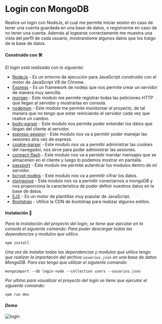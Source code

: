 # Login con MongoDB

Realice un login con NodeJs, el cual me permite iniciar sesión en caso de tener una cuenta guardada en una base de datos, o
registrarme en caso de no tener una cuenta. Además al logearse correctamente me muestra una vista del perfil de cada usuario, 
mostrandome algunos datos que los traigo de la base de datos.

#### Construido con 🛠️

  _El login está realizada con lo siguiente:_

* [NodeJs](https://nodejs.org/es/) - Es un entorno de ejecución para JavaScript construido con el motor de JavaScript V8 de Chrome.
* [Express](https://expressjs.com/es/) - Es un framework de nodejs que nos permite crear un servidor de manera muy sencilla.
* [morgan](https://www.npmjs.com/package/morgan) - Este modulo me permite registrar todas las peticiones HTTP que llegan al servidor y mostrarlas en consola.
* [nodemon](https://nodemon.io/) - Este modulo me permite monitorear el proyecto, de tal manera que no tengo que estar reiniciando el servidor cada vez que realice un cambio.
* [body-parser](https://www.npmjs.com/package/body-parser) - Este modulo nos permite poder entender los datos que llegan del cliente al servidor.
* [express-session](https://www.npmjs.com/package/express-session) - Este modulo nos va a permitir poder manejar las sesiones atra vez de express.
* [cookie-parser](https://www.npmjs.com/package/cookie-parser) - Este modulo nos va a permitir administrar las cookies del navegador, nos sirve para poder administrar las sesiones.
* [connect-flash](https://www.npmjs.com/package/connect-flash) - Este modulo nos va a permitir mandar mensajes que se almacenen en el cliente y luego lo podemos mostrar en pantalla.
* [passport](http://www.passportjs.org/) - Este modulo me permite autenticar los modulos dentro de mi servidor.
* [bcrypt-nodejs](https://www.npmjs.com/package/bcrypt) - Este modulo nos va a permitir cifrar los datos.
* [mongoose](https://mongoosejs.com/) - Este modulo nos va a permitir conectarnos a mongoDB y nos proporciona la caracteristica de poder definir nuestros datos en la base de datos.
* [EJS](https://ejs.co/) - Es un motor de plantillas muy popular de JavaScript.
* [Bootstrap](https://getbootstrap.com/) -  Utilice la CDN de bootstrap para realizar algunos estilos.

#### Instalación 🔧

_Para la instalación del proyecto del login, se tiene que ejecutar en la consola el siguiente comando: Para poder descargar
todas las dependencias y modulos que utilice._ 
```
npm install
```
_Una vez de instalar todas las dependencias y modulos que utilice tengo que realizar la importacón del archivo `usuarios.json` en
una base de datos MongoDB. Para eso tengo que utilizar el siguiente comando:_ 
```
mongoimport --db login-node --collection users --usuarios.json
```

_Por ultimo para visualizar el proyecto del login se tiene que ejecutar el siguiente comando:_
```
npm run dev
```

#### _Demo_
![login](https://user-images.githubusercontent.com/54491030/76027768-f9e67680-5f0f-11ea-9a75-78cf74249237.gif)

